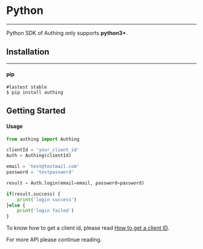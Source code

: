 # Python

----------

Python SDK of Authing only supports **python3+**.

## Installation

----------

#### pip

``` shell
#lastest stable
$ pip install authing
```

## Getting Started

#### Usage

``` python
from authing import Authing

clientId = 'your_client_id'
Auth = Authing(clientId)

email = 'test@testmail.com'
password = 'testpassword'

result = Auth.login(email=email, password=password)

if(result.success) {
	print('login success')
}else {
	print('login failed')
}

```

To know how to get a client id, please read  [How to get a client ID](/quick_start/howto.md).

For more API please continue reading.
